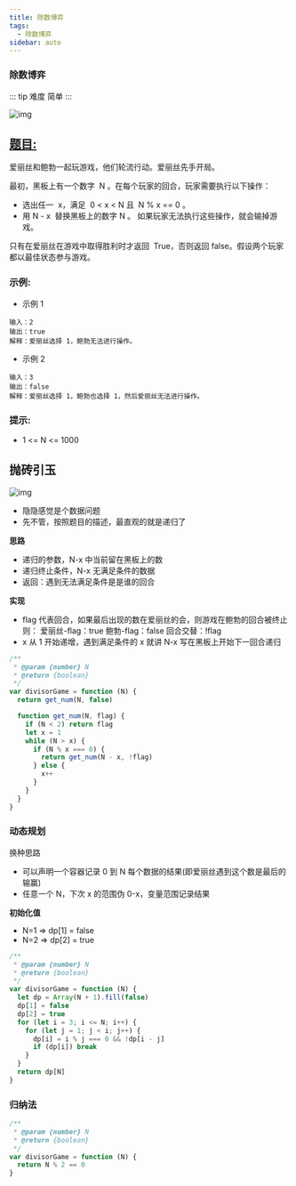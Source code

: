 ```yaml
---
title: 除数博弈
tags:
  - 除数博弈
sidebar: auto
---
```


### 除数博弈

::: tip 难度
简单
:::

![img](http://qiniu.gaowenju.com/leecode/banner/20200724.jpg)

## [题目:](https://leetcode-cn.com/problems/divisor-game/)

爱丽丝和鲍勃一起玩游戏，他们轮流行动。爱丽丝先手开局。

最初，黑板上有一个数字  N 。在每个玩家的回合，玩家需要执行以下操作：

- 选出任一  x，满足  0 < x < N 且  N % x == 0 。
- 用 N - x  替换黑板上的数字 N 。
  如果玩家无法执行这些操作，就会输掉游戏。

只有在爱丽丝在游戏中取得胜利时才返回  True，否则返回 false。假设两个玩家都以最佳状态参与游戏。

### 示例:

- 示例 1

```
输入：2
输出：true
解释：爱丽丝选择 1，鲍勃无法进行操作。
```

- 示例 2

```
输入：3
输出：false
解释：爱丽丝选择 1，鲍勃也选择 1，然后爱丽丝无法进行操作。
```

### 提示:

- 1 <= N <= 1000

## 抛砖引玉

![img](http://qiniu.gaowenju.com/leecode/20200724.png)

- 隐隐感觉是个数据问题
- 先不管，按照题目的描述，最直观的就是递归了

**思路**

- 递归的参数，N-x 中当前留在黑板上的数
- 递归终止条件，N-x 无满足条件的数据
- 返回：遇到无法满足条件是是谁的回合

**实现**

- flag 代表回合，如果最后出现的数在爱丽丝的会，则游戏在鲍勃的回合被终止则：
  爱丽丝-flag：true
  鲍勃-flag：false
  回合交替：!flag
- x 从 1 开始递增，遇到满足条件的 x 就讲 N-x 写在黑板上开始下一回合递归

```javascript
/**
 * @param {number} N
 * @return {boolean}
 */
var divisorGame = function (N) {
  return get_num(N, false)

  function get_num(N, flag) {
    if (N < 2) return flag
    let x = 1
    while (N > x) {
      if (N % x === 0) {
        return get_num(N - x, !flag)
      } else {
        x++
      }
    }
  }
}
```

### 动态规划

换种思路

- 可以声明一个容器记录 0 到 N 每个数据的结果(即爱丽丝遇到这个数是最后的输赢)
- 任意一个 N，下次 x 的范围伪 0-x，变量范围记录结果

**初始化值**

- N=1 => dp[1] = false
- N=2 => dp[2] = true

```javascript
/**
 * @param {number} N
 * @return {boolean}
 */
var divisorGame = function (N) {
  let dp = Array(N + 1).fill(false)
  dp[1] = false
  dp[2] = true
  for (let i = 3; i <= N; i++) {
    for (let j = 1; j < i; j++) {
      dp[i] = i % j === 0 && !dp[i - j]
      if (dp[i]) break
    }
  }
  return dp[N]
}
```

### 归纳法

```javascript
/**
 * @param {number} N
 * @return {boolean}
 */
var divisorGame = function (N) {
  return N % 2 == 0
}
```
